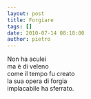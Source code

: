 ```yaml
---
layout: post
title: Forgiare
tags: []
date: 2010-07-14 08:18:00
author: pietro
---
```

Non ha aculei<br/>ma è di veleno<br/>come il tempo fu creato<br/>la sua opera di forgia<br/>implacabile ha sferrato.
